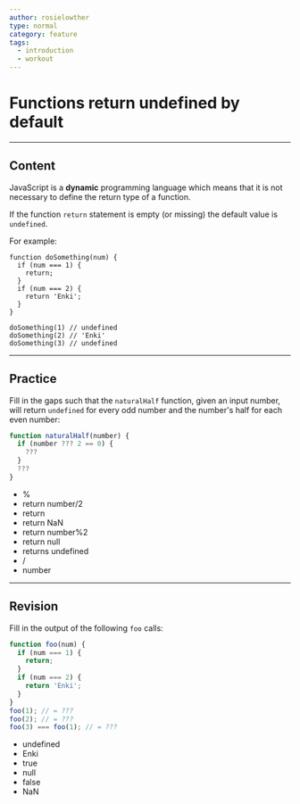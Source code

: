 ```yaml
---
author: rosielowther
type: normal
category: feature
tags:
  - introduction
  - workout
---
```


# Functions return undefined by default


---

## Content

JavaScript is a **dynamic** programming language which means that it is not necessary to define the return type of a function.

If the function `return` statement is empty (or missing) the default value is `undefined`.

For example:

```plain-text
function doSomething(num) {
  if (num === 1) {
    return;
  }
  if (num === 2) {
    return 'Enki';
  }
}

doSomething(1) // undefined
doSomething(2) // 'Enki'
doSomething(3) // undefined

```


---

## Practice

Fill in the gaps such that the `naturalHalf` function, given an input number, will return `undefined` for every odd number and the number's half for each even number:

```javascript
function naturalHalf(number) {
  if (number ??? 2 == 0) {
    ???
  }
  ???
}
```

- %
- return number/2
- return
- return NaN
- return number%2
- return null
- returns undefined
- /
- number


---

## Revision

Fill in the output of the following `foo` calls:

```javascript
function foo(num) {
  if (num === 1) {
    return;
  }
  if (num === 2) {
    return 'Enki';
  }
}
foo(1); // = ???
foo(2); // = ???
foo(3) === foo(1); // = ???
```

- undefined
- Enki
- true
- null
- false
- NaN
